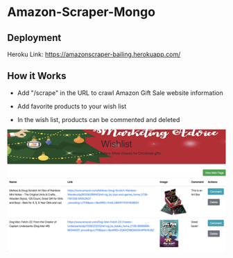 # Amazon-Scraper-Mongo

## Deployment

Heroku Link: https://amazonscraper-bailing.herokuapp.com/

## How it Works

* Add "/scrape" in the URL to crawl Amazon Gift Sale website information

* Add favorite products to your wish list

* In the wish list, products can be commented and deleted

![wishlist](./wishlist.jpg)